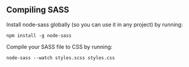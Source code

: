 ## Compiling SASS

Install node-sass globally (so you can use it in any project) by running:

`npm install -g node-sass`

Compile your SASS file to CSS by running:

`node-sass --watch styles.scss styles.css`
